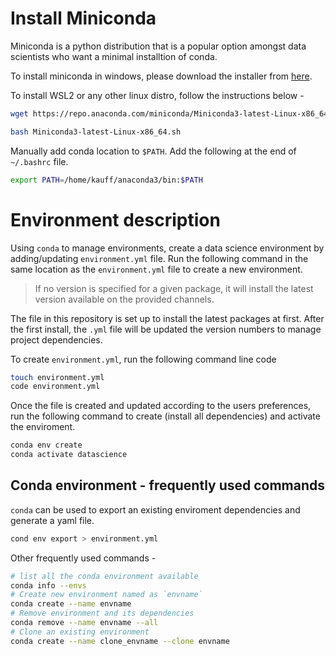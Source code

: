 # Install Miniconda
Miniconda is a python distribution that is a popular option amongst data scientists who want a minimal installtion of conda.

To install miniconda in windows, please download the installer from [here](https://docs.conda.io/en/latest/miniconda.html).

To install WSL2 or any other linux distro, follow the instructions below -

```bash
wget https://repo.anaconda.com/miniconda/Miniconda3-latest-Linux-x86_64.sh

bash Miniconda3-latest-Linux-x86_64.sh
```

Manually add conda location to `$PATH`. Add the following at the end of `~/.bashrc` file.

```bash
export PATH=/home/kauff/anaconda3/bin:$PATH
```
# Environment description

Using `conda` to manage environments, create a data science environment by adding/updating `environment.yml` file. Run the following command in the same location as the `environment.yml` file to create a new environment.

> If no version is specified for a given package, it will install the latest version available on the provided channels.

The file in this repository is set up to install the latest packages at first. After the first install, the `.yml` file will be updated the version numbers to manage project dependencies.

To create `environment.yml`, run the following command line code
```bash
touch environment.yml
code environment.yml
```
Once the file is created and updated according to the users preferences, run the following command to create (install all dependencies) and activate the enviroment.

```bash
conda env create
conda activate datascience
```

## Conda environment - frequently used commands

`conda` can be used to export an existing enviroment dependencies and generate a yaml file.

```bash
cond env export > environment.yml
```

Other frequently used commands -

```bash
# list all the conda environment available
conda info --envs
# Create new environment named as `envname`
conda create --name envname
# Remove environment and its dependencies
conda remove --name envname --all
# Clone an existing environment
conda create --name clone_envname --clone envname
```